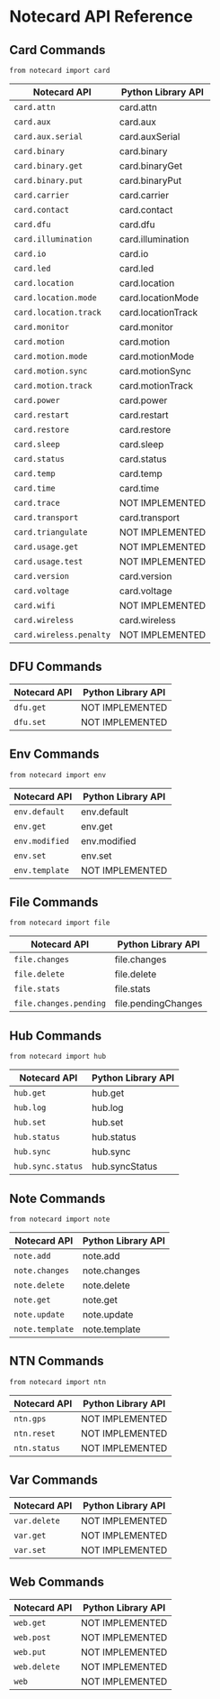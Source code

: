 # Notecard API Reference

## Card Commands

`from notecard import card`

| Notecard API            | Python Library API  |
| ----------------------- | ------------------- |
| `card.attn`             | card.attn           |
| `card.aux`              | card.aux            |
| `card.aux.serial`       | card.auxSerial      |
| `card.binary`           | card.binary         |
| `card.binary.get`       | card.binaryGet      |
| `card.binary.put`       | card.binaryPut      |
| `card.carrier`          | card.carrier        |
| `card.contact`          | card.contact        |
| `card.dfu`              | card.dfu            |
| `card.illumination`     | card.illumination   |
| `card.io`               | card.io             |
| `card.led`              | card.led            |
| `card.location`         | card.location       |
| `card.location.mode`    | card.locationMode   |
| `card.location.track`   | card.locationTrack  |
| `card.monitor`          | card.monitor        |
| `card.motion`           | card.motion         |
| `card.motion.mode`      | card.motionMode     |
| `card.motion.sync`      | card.motionSync     |
| `card.motion.track`     | card.motionTrack    |
| `card.power`            | card.power          |
| `card.restart`          | card.restart        |
| `card.restore`          | card.restore        |
| `card.sleep`            | card.sleep          |
| `card.status`           | card.status         |
| `card.temp`             | card.temp           |
| `card.time`             | card.time           |
| `card.trace`            | NOT IMPLEMENTED     |
| `card.transport`        | card.transport      |
| `card.triangulate`      | NOT IMPLEMENTED     |
| `card.usage.get`        | NOT IMPLEMENTED     |
| `card.usage.test`       | NOT IMPLEMENTED     |
| `card.version`          | card.version        |
| `card.voltage`          | card.voltage        |
| `card.wifi`             | NOT IMPLEMENTED     |
| `card.wireless`         | card.wireless       |
| `card.wireless.penalty` | NOT IMPLEMENTED     |

## DFU Commands

| Notecard API | Python Library API |
| ------------ | ------------------ |
| `dfu.get`    | NOT IMPLEMENTED    |
| `dfu.set`    | NOT IMPLEMENTED    |

## Env Commands

`from notecard import env`

| Notecard API   | Python Library API |
| -------------- | ------------------ |
| `env.default`  | env.default        |
| `env.get`      | env.get            |
| `env.modified` | env.modified       |
| `env.set`      | env.set            |
| `env.template` | NOT IMPLEMENTED    |

## File Commands

`from notecard import file`

| Notecard API           | Python Library API  |
| ---------------------- | ------------------- |
| `file.changes`         | file.changes        |
| `file.delete`          | file.delete         |
| `file.stats`           | file.stats          |
| `file.changes.pending` | file.pendingChanges |

## Hub Commands

`from notecard import hub`

| Notecard API      | Python Library API |
| ----------------- | ------------------ |
| `hub.get`         | hub.get            |
| `hub.log`         | hub.log            |
| `hub.set`         | hub.set            |
| `hub.status`      | hub.status         |
| `hub.sync`        | hub.sync           |
| `hub.sync.status` | hub.syncStatus     |

## Note Commands

`from notecard import note`

| Notecard API    | Python Library API |
| --------------- | ------------------ |
| `note.add`      | note.add           |
| `note.changes`  | note.changes       |
| `note.delete`   | note.delete        |
| `note.get`      | note.get           |
| `note.update`   | note.update        |
| `note.template` | note.template      |

## NTN Commands

`from notecard import ntn`

| Notecard API | Python Library API |
| ------------ | ------------------ |
| `ntn.gps`    | NOT IMPLEMENTED    |
| `ntn.reset`  | NOT IMPLEMENTED    |
| `ntn.status` | NOT IMPLEMENTED    |

## Var Commands

| Notecard API | Python Library API |
| ------------ | ------------------ |
| `var.delete` | NOT IMPLEMENTED    |
| `var.get`    | NOT IMPLEMENTED    |
| `var.set`    | NOT IMPLEMENTED    |

## Web Commands

| Notecard API | Python Library API |
| ------------ | ------------------ |
| `web.get`    | NOT IMPLEMENTED    |
| `web.post`   | NOT IMPLEMENTED    |
| `web.put`    | NOT IMPLEMENTED    |
| `web.delete` | NOT IMPLEMENTED    |
| `web`        | NOT IMPLEMENTED    |
